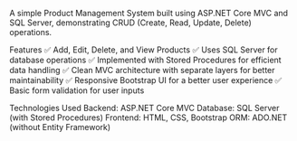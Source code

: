 A simple Product Management System built using ASP.NET Core MVC and SQL Server, demonstrating CRUD (Create, Read, Update, Delete) operations.

Features
✅ Add, Edit, Delete, and View Products
✅ Uses SQL Server for database operations
✅ Implemented with Stored Procedures for efficient data handling
✅ Clean MVC architecture with separate layers for better maintainability
✅ Responsive Bootstrap UI for a better user experience
✅ Basic form validation for user inputs

Technologies Used
Backend: ASP.NET Core MVC
Database: SQL Server (with Stored Procedures)
Frontend: HTML, CSS, Bootstrap
ORM: ADO.NET (without Entity Framework)
